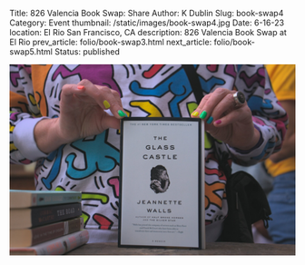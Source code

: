 Title: 826 Valencia Book Swap: Share
Author: K Dublin
Slug: book-swap4
Category: Event
thumbnail: /static/images/book-swap4.jpg
Date: 6-16-23
location: El Rio San Francisco, CA
description: 826 Valencia Book Swap at El Rio
prev_article: folio/book-swap3.html
next_article: folio/book-swap5.html
Status: published

<img src="../static/images/book-swap4.jpg" alt="826 Valencia Book Swap" width=1000px />
